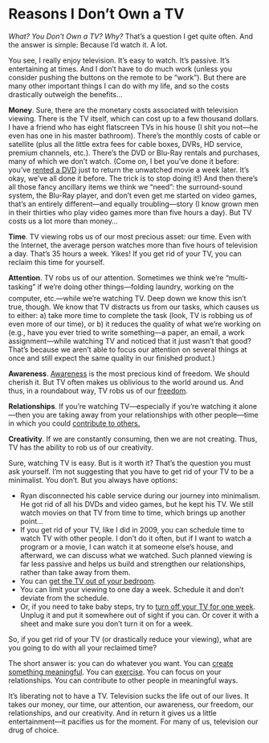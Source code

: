 # Reasons I Don’t Own a TV

*What? You Don’t Own a TV? Why?* That’s a question I get quite often. And the answer is simple: Because I’d watch it. A lot.

You see, I really enjoy television. It’s easy to watch. It’s passive. It’s entertaining at times. And I don’t have to do much work (unless you consider pushing the buttons on the remote to be “work”). But there are many other important things I can do with my life, and so the costs drastically outweigh the benefits…

**Money**. Sure, there are the monetary costs associated with television viewing. There is the TV itself, which can cost up to a few thousand dollars. I have a friend who has eight flatscreen TVs in his house (I shit you not—he even has one in his master bathroom). There’s the monthly costs of cable or satellite (plus all the little extra fees for cable boxes, DVRs, HD service, premium channels, etc.). There’s the DVD or Blu-Ray rentals and purchases, many of which we don’t watch. (Come on, I bet you’ve done it before: you’ve [rented a DVD](http://theminimalists.com/dvd) just to return the unwatched movie a week later. It’s okay, we’ve all done it before. The trick is to stop doing it!) And then there’s all those fancy ancillary items we think we “need”: the surround-sound system, the Blu-Ray player, and don’t even get me started on video games, that’s an entirely different—and equally troubling—story (I know grown men in their thirties who play video games more than five hours a day). But TV costs us a lot more than money…

**Time**. TV viewing robs us of our most precious asset: our time. Even with the Internet, the average person watches more than five hours of television a day. That’s 35 hours a week. Yikes! If you get rid of your TV, you can reclaim this time for yourself.

**Attention**. TV robs us of our attention. Sometimes we think we’re “multi-tasking” if we’re doing other things—folding laundry, working on the computer, etc.—while we’re watching TV. Deep down we know this isn’t true, though. We know that TV distracts us from our tasks, which causes us to either: a) take more time to complete the task (look, TV is robbing us of even more of our time), or b) it reduces the quality of what we’re working on (e.g., have you ever tried to write something—a paper, an email, a work assignment—while watching TV and noticed that it just wasn’t that good? That’s because we aren’t able to focus our attention on several things at once and still expect the same quality in our finished product.)

**Awareness**. [Awareness](https://www.theminimalists.com/cf3/) is the most precious kind of freedom. We should cherish it. But TV often makes us oblivious to the world around us. And thus, in a roundabout way, TV robs us of our [freedom](https://www.theminimalists.com/cf).

**Relationships**. If you’re watching TV—especially if you’re watching it alone—then you are taking away from your relationships with other people—time in which you could [contribute to others.](http://www.illuminatedmind.net/2011/01/25/how-to-help-others-shine/)

**Creativity**. If we are constantly consuming, then we are not creating. Thus, TV has the ability to rob us of our creativity.

Sure, watching TV is easy. But is it worth it? That’s the question you must ask yourself. I’m not suggesting that you have to get rid of your TV to be a minimalist. You don’t. But you always have options:

- Ryan disconnected his cable service during our journey into minimalism. He got rid of all his DVDs and video games, but he kept his TV. We still watch movies on that TV from time to time, which brings up another point…
- If you get rid of your TV, like I did in 2009, you can schedule time to watch TV with other people. I don’t do it often, but if I want to watch a program or a movie, I can watch it at someone else’s house, and afterward, we can discuss what we watched. Such planned viewing is far less passive and helps us build and strengthen our relationships, rather than take away from them.
- You can [get the TV out of your bedroom](http://www.becomingminimalist.com/2011/01/03/18-darn-good-reasons-to-get-the-tv-out-of-the-bedroom/).
- You can limit your viewing to one day a week. Schedule it and don’t deviate from the schedule.
- Or, if you need to take baby steps, try to [turn off your TV for one week](http://zenhabits.net/turn-off-the-tv-week/). Unplug it and put it somewhere out of sight if you can. Or cover it with a sheet and make sure you don’t turn it on for a week.

So, if you get rid of your TV (or drastically reduce your viewing), what are you going to do with all your reclaimed time?

The short answer is: you can do whatever you want. You can [create something meaningful](http://theminimalists.com/masterpiece). You can [exercise](http://theminimalists.com/18min). You can focus on your relationships. You can contribute to other people in meaningful ways.

It’s liberating not to have a TV. Television sucks the life out of our lives. It takes our money, our time, our attention, our awareness, our freedom, our relationships, and our creativity. And in return it gives us a little entertainment—it pacifies us for the moment. For many of us, television our drug of choice.
